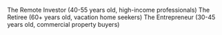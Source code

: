 The Remote Investor (40-55 years old, high-income professionals)
The Retiree (60+ years old, vacation home seekers)
The Entrepreneur (30-45 years old, commercial property buyers)
